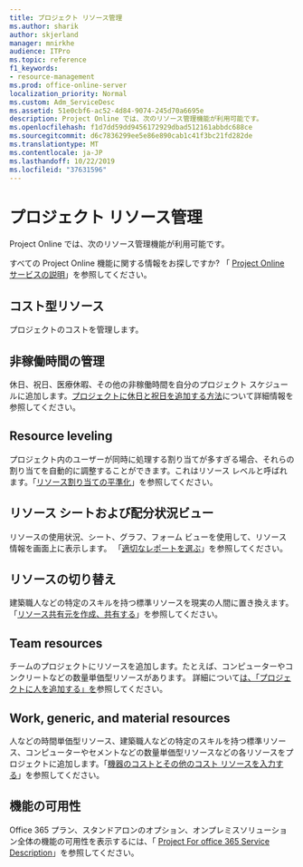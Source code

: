 ```yaml
---
title: プロジェクト リソース管理
ms.author: sharik
author: skjerland
manager: mnirkhe
audience: ITPro
ms.topic: reference
f1_keywords:
- resource-management
ms.prod: office-online-server
localization_priority: Normal
ms.custom: Adm_ServiceDesc
ms.assetid: 51e0cbf6-ac52-4d84-9074-245d70a6695e
description: Project Online では、次のリソース管理機能が利用可能です。
ms.openlocfilehash: f1d7dd59dd9456172929dbad512161abbdc688ce
ms.sourcegitcommit: d6c7836299ee5e86e890cab1c41f3bc21fd282de
ms.translationtype: MT
ms.contentlocale: ja-JP
ms.lasthandoff: 10/22/2019
ms.locfileid: "37631596"
---
```

# <a name="project-resource-management"></a>プロジェクト リソース管理

Project Online では、次のリソース管理機能が利用可能です。
  
すべての Project Online 機能に関する情報をお探しですか? 「 [Project Online サービスの説明](project-online-service-description.md)」を参照してください。
  
## <a name="cost-resources"></a>コスト型リソース

プロジェクトのコストを管理します。
  
## <a name="manage-nonworking-time"></a>非稼働時間の管理

休日、祝日、医療休暇、その他の非稼働時間を自分のプロジェクト スケジュールに追加します。[プロジェクトに休日と祝日を追加する方法](https://go.microsoft.com/fwlink/p/?LinkId=271337)について詳細情報を参照してください。
  
## <a name="resource-leveling"></a>Resource leveling

プロジェクト内のユーザーが同時に処理する割り当てが多すぎる場合、それらの割り当てを自動的に調整することができます。これはリソース レベルと呼ばれます。「[リソース割り当ての平準化](https://go.microsoft.com/fwlink/p/?LinkId=271348)」を参照してください。
  
## <a name="resource-sheet-and-usage-views"></a>リソース シートおよび配分状況ビュー

リソースの使用状況、シート、グラフ、フォーム ビューを使用して、リソース情報を画面上に表示します。 「[適切なレポートを選ぶ](https://go.microsoft.com/fwlink/?LinkId=402920)」を参照してください。
  
## <a name="resource-substitution"></a>リソースの切り替え

建築職人などの特定のスキルを持つ標準リソースを現実の人間に置き換えます。 「[リソース共有元を作成、共有する](https://go.microsoft.com/fwlink/?LinkId=402921)」を参照してください。
  
## <a name="team-resources"></a>Team resources

チームのプロジェクトにリソースを追加します。たとえば、コンピューターやコンクリートなどの数量単価型リソースがあります。 詳細について[は、「プロジェクトに人を追加する」を](https://go.microsoft.com/fwlink/p/?LinkId=271347)参照してください。
  
## <a name="work-generic-and-material-resources"></a>Work, generic, and material resources

人などの時間単価型リソース、建築職人などの特定のスキルを持つ標準リソース、コンピューターやセメントなどの数量単価型リソースなどの各リソースをプロジェクトに追加します。「[機器のコストとその他のコスト リソースを入力する](https://go.microsoft.com/fwlink/?LinkId=402922)」を参照してください。
  
## <a name="feature-availability"></a>機能の可用性

Office 365 プラン、スタンドアロンのオプション、オンプレミスソリューション全体の機能の可用性を表示するには、「 [Project For office 365 Service Description](project-online-service-description.md)」を参照してください。
  

